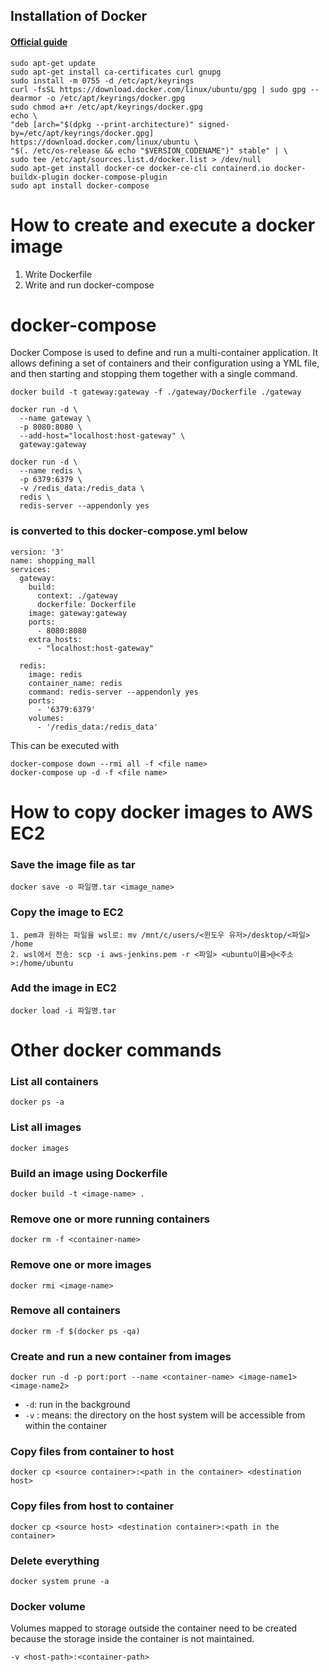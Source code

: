 ## Installation of Docker
#### [Official guide](https://docs.docker.com/engine/install/ubuntu/)
~~~
sudo apt-get update
sudo apt-get install ca-certificates curl gnupg
sudo install -m 0755 -d /etc/apt/keyrings
curl -fsSL https://download.docker.com/linux/ubuntu/gpg | sudo gpg --dearmor -o /etc/apt/keyrings/docker.gpg
sudo chmod a+r /etc/apt/keyrings/docker.gpg
echo \
"deb [arch="$(dpkg --print-architecture)" signed-by=/etc/apt/keyrings/docker.gpg] https://download.docker.com/linux/ubuntu \
"$(. /etc/os-release && echo "$VERSION_CODENAME")" stable" | \
sudo tee /etc/apt/sources.list.d/docker.list > /dev/null
sudo apt-get install docker-ce docker-ce-cli containerd.io docker-buildx-plugin docker-compose-plugin
sudo apt install docker-compose
~~~

# How to create and execute a docker image
1. Write Dockerfile
2. Write and run docker-compose

# docker-compose
Docker Compose is used to define and run a multi-container application. It allows defining a set of containers and their configuration using a YML file, and then starting and stopping them together with a single command.
~~~
docker build -t gateway:gateway -f ./gateway/Dockerfile ./gateway

docker run -d \
  --name gateway \
  -p 8080:8080 \
  --add-host="localhost:host-gateway" \
  gateway:gateway

docker run -d \
  --name redis \
  -p 6379:6379 \
  -v /redis_data:/redis_data \
  redis \
  redis-server --appendonly yes
~~~
### is converted to this docker-compose.yml below
~~~
version: '3'
name: shopping_mall
services:
  gateway:
    build:
      context: ./gateway
      dockerfile: Dockerfile
    image: gateway:gateway
    ports:
      - 8080:8080
    extra_hosts:
      - "localhost:host-gateway"

  redis:
    image: redis
    container_name: redis
    command: redis-server --appendonly yes
    ports:
      - '6379:6379'
    volumes:
      - '/redis_data:/redis_data'
~~~
This can be executed with
~~~
docker-compose down --rmi all -f <file name>
docker-compose up -d -f <file name>
~~~
  
# How to copy docker images to AWS EC2
### Save the image file as tar
~~~
docker save -o 파일명.tar <image_name>
~~~
### Copy the image to EC2
~~~
1. pem과 원하는 파일을 wsl로: mv /mnt/c/users/<윈도우 유저>/desktop/<파일> /home
2. wsl에서 전송: scp -i aws-jenkins.pem -r <파일> <ubuntu이름>@<주소>:/home/ubuntu
~~~
### Add the image in EC2
~~~
docker load -i 파일명.tar
~~~

# Other docker commands
### List all containers
~~~
docker ps -a
~~~
### List all images
~~~
docker images
~~~
### Build an image using Dockerfile
~~~
docker build -t <image-name> .
~~~
### Remove one or more running containers
~~~
docker rm -f <container-name>
~~~
### Remove one or more images
~~~
docker rmi <image-name>
~~~
### Remove all containers
~~~
docker rm -f $(docker ps -qa)
~~~
### Create and run a new container from images
~~~
docker run -d -p port:port --name <container-name> <image-name1> <image-name2>
~~~
- `-d`: run in the background
- `-v` <directory on the host system>:<directory in the container> means: the directory on the host system will be accessible from within the container
### Copy files from container to host
~~~
docker cp <source container>:<path in the container> <destination host>
~~~
### Copy files from host to container
~~~
docker cp <source host> <destination container>:<path in the container>
~~~
### Delete everything
~~~
docker system prune -a
~~~
### Docker volume
Volumes mapped to storage outside the container need to be created because the storage inside the container is not maintained.
~~~
-v <host-path>:<container-path>
~~~
